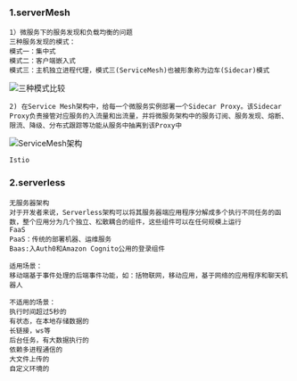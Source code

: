 ### 1.serverMesh
```
1）微服务下的服务发现和负载均衡的问题
三种服务发现的模式：
模式一：集中式
模式二：客户端嵌入式
模式三：主机独立进程代理，模式三(ServiceMesh)也被形象称为边车(Sidecar)模式
```
![三种模式比较](https://img-blog.csdnimg.cn/20200711235222814.png?x-oss-process=image/watermark,type_ZmFuZ3poZW5naGVpdGk,shadow_10,text_aHR0cHM6Ly9ibG9nLmNzZG4ubmV0L2JhaWNob3VmZWk5MA==,size_16,color_FFFFFF,t_70)
```
2) 在Service Mesh架构中，给每一个微服务实例部署一个Sidecar Proxy。该Sidecar Proxy负责接管对应服务的入流量和出流量，并将微服务架构中的服务订阅、服务发现、熔断、限流、降级、分布式跟踪等功能从服务中抽离到该Proxy中
```

![ServiceMesh架构](https://img-blog.csdnimg.cn/20200713105609546.png?x-oss-process=image/watermark,type_ZmFuZ3poZW5naGVpdGk,shadow_10,text_aHR0cHM6Ly9ibG9nLmNzZG4ubmV0L2JhaWNob3VmZWk5MA==,size_16,color_FFFFFF,t_70)
```
Istio
```
### 2.serverless
```
无服务器架构
对于开发者来说，Serverless架构可以将其服务器端应用程序分解成多个执行不同任务的函数，整个应用分为几个独立、松散耦合的组件，这些组件可以在任何规模上运行
FaaS
PaaS：传统的部署机器、运维服务
Baas:入Auth0和Amazon Cognito公用的登录组件

适用场景：
移动端基于事件处理的后端事件功能，如：括物联网，移动应用，基于网络的应用程序和聊天机器人

不适用的场景：
执行时间超过5秒的
有状态，在本地存储数据的
长链接，ws等
后台任务，有大数据执行的
依赖多进程通信的
大文件上传的
自定义环境的
```
